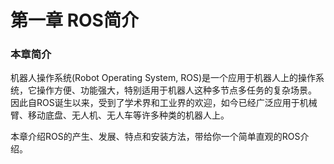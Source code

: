 # 第一章 ROS简介
### 本章简介

机器人操作系统(Robot Operating System, ROS)是一个应用于机器人上的操作系统，它操作方便、功能强大，特别适用于机器人这种多节点多任务的复杂场景。 因此自ROS诞生以来，受到了学术界和工业界的欢迎，如今已经广泛应用于机械臂、移动底盘、无人机、无人车等许多种类的机器人上。

本章介绍ROS的产生、发展、特点和安装方法，带给你一个简单直观的ROS介绍。